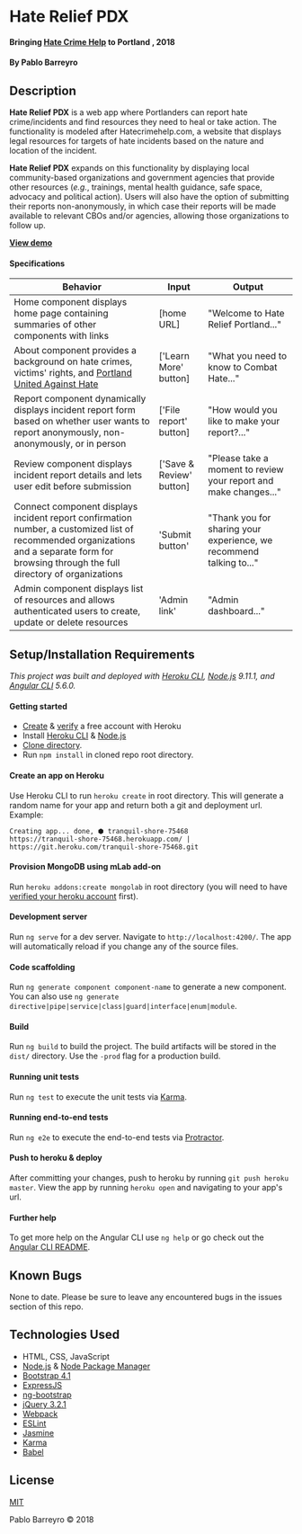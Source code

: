 # Hate Relief PDX

#### Bringing [Hate Crime Help](https://hatecrimehelp.com/) to Portland , 2018

#### By Pablo Barreyro

## Description

<strong>Hate Relief PDX</strong> is a web app where Portlanders can report hate crime/incidents and find resources they need to heal or take action. The functionality is modeled after Hatecrimehelp.com, a website that displays legal resources for targets of hate incidents based on the nature and location of the incident.

<strong>Hate Relief PDX</strong> expands on this functionality by displaying local community-based organizations and government agencies that provide other resources (<em>e.g.</em>, trainings, mental health guidance, safe space, advocacy and political action). Users will also have the option of submitting their reports non-anonymously, in which case their reports will be made available to relevant CBOs and/or agencies, allowing those organizations to follow up.

<strong>[View demo](https://salty-woodland-52751.herokuapp.com/)</strong>
#### Specifications

Behavior | Input | Output
--- | --- | ---
Home component displays home page containing summaries of other components with links | [home URL] | "Welcome to Hate Relief Portland..."
About component provides a background on hate crimes, victims' rights, and [Portland United Against Hate](https://www.portlandoregon.gov/oni/72583) |  ['Learn More' button] | "What you need to know to Combat Hate..."
Report component dynamically displays incident report form based on whether user wants to report anonymously, non-anonymously, or in person |  ['File report' button] | "How would you like to make your report?..."
Review component displays incident report details and lets user edit before submission |  ['Save & Review' button] | "Please take a moment to review your report and make changes..."
Connect component displays incident report confirmation number, a customized list of recommended organizations and a separate form for browsing through the full directory of organizations | 'Submit button' | "Thank you for sharing your experience, we recommend talking to..."
Admin component displays list of resources and allows authenticated users to create, update or delete resources | 'Admin link' | "Admin dashboard..."

## Setup/Installation Requirements

_This project was built and deployed  with  [Heroku CLI](https://cli.heroku.com/), [Node.js](https://nodejs.org/en/download/) 9.11.1, and [Angular CLI](https://github.com/angular/angular-cli) 5.6.0._

#### Getting started

* [Create](https://signup.heroku.com/?c=7013A000001yL5XQAU) & [verify](https://devcenter.heroku.com/articles/account-verification) a free account with Heroku
* Install [Heroku CLI](https://cli.heroku.com/) & [Node.js](https://nodejs.org/en/download/)
* [Clone directory](https://github.com/pabarreyro/super-galactic).
* Run `npm install` in cloned repo root directory.

#### Create an app on Heroku

Use Heroku CLI to run `heroku create` in root directory. This will generate a random name for your app and return both a git and deployment url. Example:

```$ heroku create
Creating app... done, ⬢ tranquil-shore-75468
https://tranquil-shore-75468.herokuapp.com/ | https://git.heroku.com/tranquil-shore-75468.git
```
#### Provision MongoDB using mLab add-on

Run `heroku addons:create mongolab` in root directory (you will need to have [verified your heroku account](https://devcenter.heroku.com/articles/account-verification) first).

#### Development server

Run `ng serve` for a dev server. Navigate to `http://localhost:4200/`. The app will automatically reload if you change any of the source files.

#### Code scaffolding

Run `ng generate component component-name` to generate a new component. You can also use `ng generate directive|pipe|service|class|guard|interface|enum|module`.

#### Build

Run `ng build` to build the project. The build artifacts will be stored in the `dist/` directory. Use the `-prod` flag for a production build.

#### Running unit tests

Run `ng test` to execute the unit tests via [Karma](https://karma-runner.github.io).

#### Running end-to-end tests

Run `ng e2e` to execute the end-to-end tests via [Protractor](http://www.protractortest.org/).

#### Push to heroku & deploy

After committing your changes, push to heroku by running `git push heroku master`. View the app by running `heroku open` and navigating to your app's url.

#### Further help

To get more help on the Angular CLI use `ng help` or go check out the [Angular CLI README](https://github.com/angular/angular-cli/blob/master/README.md).


## Known Bugs

None to date. Please be sure to leave any encountered bugs in the issues section of this repo.

## Technologies Used

* HTML, CSS, JavaScript
* [Node.js](https://nodejs.org/en/download/package-manager/#macos) & [Node Package Manager](https://www.npmjs.com/get-npm)
* [Bootstrap 4.1](https://getbootstrap.com/docs/4.0/getting-started/introduction/)
* [ExpressJS](https://expressjs.com/)
* [ng-bootstrap](https://ng-bootstrap.github.io/#/getting-started)
* [jQuery 3.2.1](https://jquery.com/upgrade-guide/3.0/)
* [Webpack](https://webpack.js.org/concepts/)
* [ESLint](https://eslint.org/docs/user-guide/configuring)
* [Jasmine](https://jasmine.github.io/pages/docs_home.html)
* [Karma](https://karma-runner.github.io/2.0/index.html)
* [Babel](https://babeljs.io/docs/setup/)

## License

[MIT](https://opensource.org/licenses/MIT)

Pablo Barreyro © 2018
